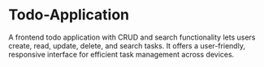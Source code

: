 # Todo-Application
A frontend todo application with CRUD and search functionality lets users create, read, update, delete, and search tasks. It offers a user-friendly, responsive interface for efficient task management across devices.
